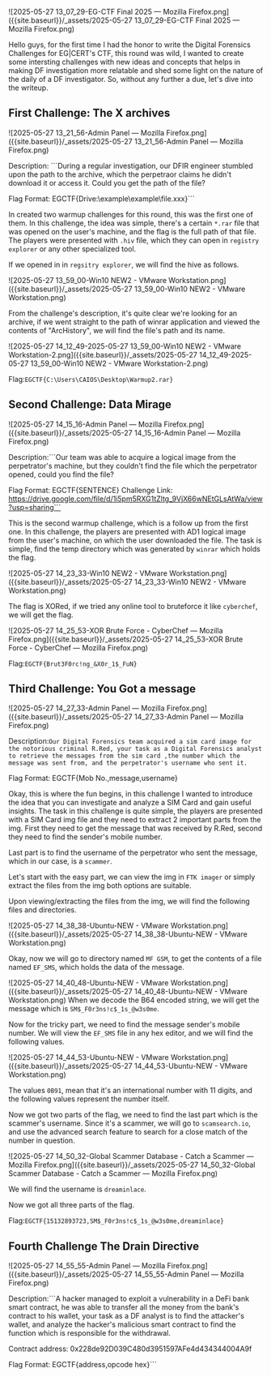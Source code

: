 ![2025-05-27 13_07_29-EG-CTF Final 2025 — Mozilla Firefox.png]({{site.baseurl}}/_assets/2025-05-27 13_07_29-EG-CTF Final 2025 — Mozilla Firefox.png)


Hello guys, for the first time I had the honor to write the Digital Forensics Challenges for EG|CERT's CTF, this round was wild, I wanted to create some intersting challenges with new ideas and concepts that helps in making DF investigation more relatable and shed some light on the nature of the daily of a DF investigator. So, without any further a due, let's dive into the writeup.

## First Challenge: The X archives

![2025-05-27 13_21_56-Admin Panel — Mozilla Firefox.png]({{site.baseurl}}/_assets/2025-05-27 13_21_56-Admin Panel — Mozilla Firefox.png)

Description: ```During a regular investigation, our DFIR engineer stumbled upon the path to the archive, which the perpetraor claims he didn't download it or access it. Could you get the path of the file?

Flag Format: EGCTF{Drive:\example\example\file.xxx}```

In created two warmup challenges for this round, this was the first one of them. In this challenge, the idea was simple, there's a certain ```*.rar``` file that was opened on the user's machine, and the flag is the full path of that file. The players were presented with ```.hiv``` file, which they can open in ```registry explorer``` or any other specialized tool.

If we opened in in ```regsitry explorer```, we will find the hive as follows.

![2025-05-27 13_59_00-Win10 NEW2 - VMware Workstation.png]({{site.baseurl}}/_assets/2025-05-27 13_59_00-Win10 NEW2 - VMware Workstation.png)

From the challenge's description, it's quite clear we're looking for an archive, if we went straight to the path of winrar application and viewed the contents of "ArcHistory", we will find the file's path and its name.

![2025-05-27 14_12_49-2025-05-27 13_59_00-Win10 NEW2 - VMware Workstation-2.png]({{site.baseurl}}/_assets/2025-05-27 14_12_49-2025-05-27 13_59_00-Win10 NEW2 - VMware Workstation-2.png)

Flag:```EGCTF{C:\Users\CAIOS\Desktop\Warmup2.rar}```

## Second Challenge: Data Mirage

![2025-05-27 14_15_16-Admin Panel — Mozilla Firefox.png]({{site.baseurl}}/_assets/2025-05-27 14_15_16-Admin Panel — Mozilla Firefox.png)

Description:```Our team was able to acquire a logical image from the perpetrator's machine, but they couldn't find the file which the perpetrator opened, could you find the file?

Flag Format: EGCTF{SENTENCE}
Challenge Link: https://drive.google.com/file/d/1i5pm5RXG1tZltg_9VjX66wNEtGLsAtWa/view?usp=sharing```

This is the second warmup challenge, which is a follow up from the first one. In this challenge, the players are presented with AD1 logical image from the user's machine, on which the user downloaded the file. The task is simple, find the temp directory which was generated by ```winrar``` which holds the flag.


![2025-05-27 14_23_33-Win10 NEW2 - VMware Workstation.png]({{site.baseurl}}/_assets/2025-05-27 14_23_33-Win10 NEW2 - VMware Workstation.png)


The flag is XORed, if we tried any online tool to bruteforce it like ```cyberchef```, we will get the flag.

![2025-05-27 14_25_53-XOR Brute Force - CyberChef — Mozilla Firefox.png]({{site.baseurl}}/_assets/2025-05-27 14_25_53-XOR Brute Force - CyberChef — Mozilla Firefox.png)


Flag:```EGCTF{Brut3F0rc!ng_&X0r_1$_FuN}```

## Third Challenge: You Got a message

![2025-05-27 14_27_33-Admin Panel — Mozilla Firefox.png]({{site.baseurl}}/_assets/2025-05-27 14_27_33-Admin Panel — Mozilla Firefox.png)

Description:```Our Digital Forensics team acquired a sim card image for the notorious criminal R.Red, your task as a Digital Forensics analyst to retrieve the messages from the sim card ,the number which the message was sent from, and the perpetrator's username who sent it.```

Flag Format: EGCTF{Mob No.,message,username}

Okay, this is where the fun begins, in this challenge I wanted to introduce the idea that you can investigate and analyze a SIM Card and gain useful insights. The task in this challenge is quite simple, the players are presented with a SIM Card img file and they need to extract 2 important parts from the img. First they need to get the message that was received by R.Red, second they need to find the sender's mobile number. 

Last part is to find the username of the perpetrator who sent the message, which in our case, is a ```scammer```.

Let's start with the easy part, we can view the img in ```FTK imager``` or simply extract the files from the img both options are suitable.

Upon viewing/extracting the files from the img, we will find the following files and directories.

![2025-05-27 14_38_38-Ubuntu-NEW - VMware Workstation.png]({{site.baseurl}}/_assets/2025-05-27 14_38_38-Ubuntu-NEW - VMware Workstation.png)

Okay, now we will go to directory named ```MF GSM```, to get the contents of a file named ```EF_SMS```, which holds the data of the message.

![2025-05-27 14_40_48-Ubuntu-NEW - VMware Workstation.png]({{site.baseurl}}/_assets/2025-05-27 14_40_48-Ubuntu-NEW - VMware Workstation.png)
When we decode the B64 encoded string, we will get the message which is ```SM$_F0r3ns!c$_1s_@w3s0me```.

Now for the tricky part, we need to find the message sender's mobile number. We will view the ```EF_SMS``` file in any hex editor, and we will find the following values.

![2025-05-27 14_44_53-Ubuntu-NEW - VMware Workstation.png]({{site.baseurl}}/_assets/2025-05-27 14_44_53-Ubuntu-NEW - VMware Workstation.png)

The values ```0B91```, mean that it's an international number with 11 digits, and the following values represent the number itself.

Now we got two parts of the flag, we need to find the last part which is the scammer's username. Since it's a scammer, we will go to ```scamsearch.io```, and use the advanced search feature to search for a close match of the number in question.

![2025-05-27 14_50_32-Global Scammer Database - Catch a Scammer — Mozilla Firefox.png]({{site.baseurl}}/_assets/2025-05-27 14_50_32-Global Scammer Database - Catch a Scammer — Mozilla Firefox.png)


We will find the username is ```dreaminlace```.

Now we got all three parts of the flag.

Flag:```EGCTF{15132893723,SM$_F0r3ns!c$_1s_@w3s0me,dreaminlace}```


## Fourth Challenge The Drain Directive

![2025-05-27 14_55_55-Admin Panel — Mozilla Firefox.png]({{site.baseurl}}/_assets/2025-05-27 14_55_55-Admin Panel — Mozilla Firefox.png)

Description:```A hacker managed to exploit a vulnerability in a DeFi bank smart contract, he was able to transfer all the money from the bank's contract to his wallet, your task as a DF analyst is to find the attacker's wallet, and analyze the hacker's malicious smart contract to find the function which is responsible for the withdrawal.

Contract address: 0x228de92D039C480d3951597AFe4d434344004A9f

Flag Format: EGCTF{address,opcode hex}```


